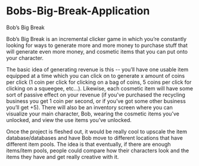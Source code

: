 # Bobs-Big-Break-Application

Bob’s Big Break

Bob’s Big Break is an incremental clicker game in which you’re constantly looking for ways to generate more and more money to purchase stuff that will generate even more money, and cosmetic items that you can put onto your character. 

The basic idea of generating revenue is this -- you’ll have one usable item equipped at a time which you can click on to generate x amount of coins per click (1 coin per click for clicking on a bag of coins, 5 coins per click for clicking on a squeegee, etc…). Likewise, each cosmetic item will have some sort of passive effect on your revenue (if you've purchased the recycling business you get 1 coin per second, or if you’ve got some other business you’ll get +5). There will also be an inventory screen where you can visualize your main character, Bob, wearing the cosmetic items you’ve unlocked, and view the use items you’ve unlocked. 

Once the project is fleshed out, it would be really cool to upscale the item database/databases and have Bob move to different locations that have different item pools. The idea is that eventually, if there are enough items/item pools, people could compare how their characters look and the items they have and get really creative with it.  

